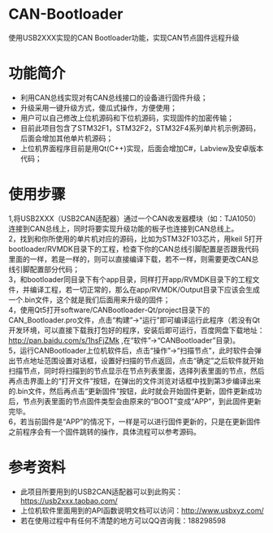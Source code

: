 # CAN-Bootloader
使用USB2XXX实现的CAN Bootloader功能，实现CAN节点固件远程升级
# 功能简介<br>
* 利用CAN总线实现对有CAN总线接口的设备进行固件升级；<br>
* 升级采用一键升级方式，傻瓜式操作，方便使用；<br>
* 用户可以自己修改上位机源码和下位机源码，实现固件的加密传输；<br>
* 目前此项目包含了STM32F1，STM32F2，STM32F4系列单片机示例源码，后面会增加其他单片机源码；<br>
* 上位机界面程序目前是用Qt(C++)实现，后面会增加C#，Labview及安卓版本代码；<br>

# 使用步骤<br>
1,将USB2XXX（USB2CAN适配器）通过一个CAN收发器模块（如：TJA1050）连接到CAN总线上，同时将要实现升级功能的板子也连接到CAN总线上。<br>
2，找到和你所使用的单片机对应的源码，比如为STM32F103芯片，用keil 5打开bootloader/RVMDK目录下的工程，检查下你的CAN总线引脚配置是否跟我代码里面的一样，若是一样的，则可以直接编译下载，若不一样，则需要更改CAN总线引脚配置部分代码；<br>
3，和bootloader同目录下有个app目录，同样打开app/RVMDK目录下的工程文件，并编译工程，若一切正常的，那么在app/RVMDK/Output目录下应该会生成一个.bin文件，这个就是我们后面用来升级的固件；<br>
4，使用Qt5打开software/CANBootloader-Qt/project目录下的CAN_Bootloader.pro文件，点击“构建”->“运行”即可编译运行此程序（若没有Qt开发环境，可以直接下载我打包好的程序，安装后即可运行，百度网盘下载地址：http://pan.baidu.com/s/1hsFjZMk ,在“软件”->“CANBootloader”目录)。<br>
5，运行CANBootloader上位机软件后，点击“操作”->“扫描节点”，此时软件会弹出节点地址范围设置对话框，设置好扫描的节点返回，点击“确定”之后软件就开始扫描节点，同时将扫描到的节点显示在节点列表里面，选择列表里面的节点，然后再点击界面上的“打开文件”按钮，在弹出的文件浏览对话框中找到第3步编译出来的.bin文件，然后再点击“更新固件”按钮，此时就会开始固件更新，固件更新成功后，节点列表里面的节点固件类型会由原来的“BOOT”变成“APP”，到此固件更新完毕。<br>
6，若当前固件是“APP”的情况下，一样是可以进行固件更新的，只是在更新固件之前程序会有一个固件跳转的操作，具体流程可以参考源码。<br>

# 参考资料<br>
* 此项目所要用到的USB2CAN适配器可以到此购买：https://usb2xxx.taobao.com/<br>
* 上位机软件里面用到的API函数说明文档可以访问：http://www.usbxyz.com/<br>
* 若在使用过程中有任何不清楚的地方可以QQ咨询我：188298598
